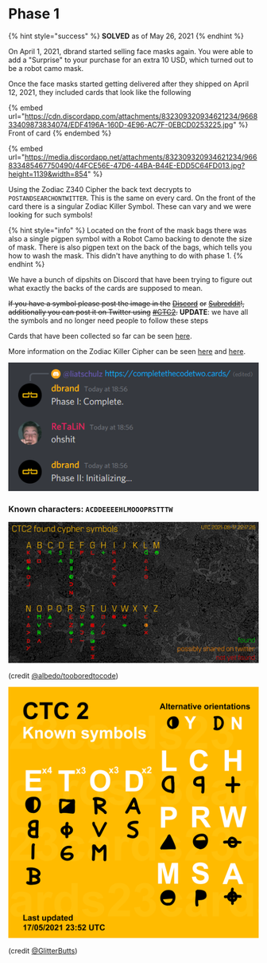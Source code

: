 # Phase 1

{% hint style="success" %}
**SOLVED** as of May 26, 2021
{% endhint %}

On April 1, 2021, dbrand started selling face masks again. You were able to add a "Surprise" to your purchase for an extra 10 USD, which turned out to be a robot camo mask.

Once the face masks started getting delivered after they shipped on April 12, 2021, they included cards that look like the following

{% embed url="https://cdn.discordapp.com/attachments/832309320934621234/966833409873834074/EDF4196A-160D-4E96-AC7F-0EBCD0253225.jpg" %}
Front of card
{% endembed %}

{% embed url="https://media.discordapp.net/attachments/832309320934621234/966833485467750490/44FCE56E-47D6-44BA-B44E-EDD5C64FD013.jpg?height=1139&width=854" %}

Using the Zodiac Z340 Cipher the back text decrypts to `POSTANDSEARCHONTWITTER`. This is the same on every card. On the front of the card there is a singular Zodiac Killer Symbol. These can vary and we were looking for such symbols!

{% hint style="info" %}
Located on the front of the mask bags there was also a single pigpen symbol with a Robot Camo backing to denote the size of mask. There is also pigpen text on the back of the bags, which tells you how to wash the mask. This didn't have anything to do with phase 1.
{% endhint %}

We have a bunch of dipshits on Discord that have been trying to figure out what exactly the backs of the cards are supposed to mean.

~~If you have a symbol please post the image in the~~ [~~Discord~~](https://discord.gg/dbrand) ~~or~~ [~~Subreddit~~](https://www.reddit.com/r/dbrand)~~!, additionally you can post it on Twitter using~~ [~~#CTC2~~](https://twitter.com/hashtag/CTC2)~~.~~ **UPDATE**: we have all the symbols and no longer need people to follow these steps

Cards that have been collected so far can be seen [here](https://github.com/Complete-the-Code/ctc2-phase-1/blob/master/acquiredSymbols).

More information on the Zodiac Killer Cipher can be seen [here](http://zodiackillersite.com/viewtopic.php?f=23\&t=5079) and [here](https://www.dcode.fr/zodiac-killer-cipher).

![message.png](https://github.com/Complete-the-Code/ctc2-phase-1/raw/master/message.png)

### Known characters: `ACDDEEEEHLMOOOPRSTTTW`

![CTC2.png](https://github.com/Complete-the-Code/ctc2-phase-1/raw/master/CTC2.png)

(credit [@albedo/tooboredtocode](https://github.com/tooboredtocode))

![Known.png](https://github.com/Complete-the-Code/ctc2-phase-1/raw/master/Known.png)

(credit [@GlitterButts](https://github.com/glitterbutts))

